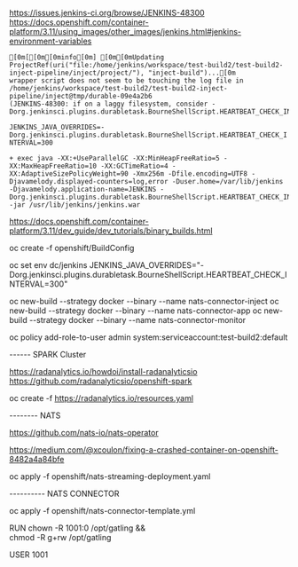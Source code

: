 https://issues.jenkins-ci.org/browse/JENKINS-48300
https://docs.openshift.com/container-platform/3.11/using_images/other_images/jenkins.html#jenkins-environment-variables

```
[0m[[0m[0minfo[0m] [0m[0mUpdating ProjectRef(uri("file:/home/jenkins/workspace/test-build2/test-build2-inject-pipeline/inject/project/"), "inject-build")...[0m
wrapper script does not seem to be touching the log file in /home/jenkins/workspace/test-build2/test-build2-inject-pipeline/inject@tmp/durable-09e4a2b6
(JENKINS-48300: if on a laggy filesystem, consider -Dorg.jenkinsci.plugins.durabletask.BourneShellScript.HEARTBEAT_CHECK_INTERVAL=300)
```

`JENKINS_JAVA_OVERRIDES=-Dorg.jenkinsci.plugins.durabletask.BourneShellScript.HEARTBEAT_CHECK_INTERVAL=300`

```
+ exec java -XX:+UseParallelGC -XX:MinHeapFreeRatio=5 -XX:MaxHeapFreeRatio=10 -XX:GCTimeRatio=4 -XX:AdaptiveSizePolicyWeight=90 -Xmx256m -Dfile.encoding=UTF8 -Djavamelody.displayed-counters=log,error -Duser.home=/var/lib/jenkins -Djavamelody.application-name=JENKINS -Dorg.jenkinsci.plugins.durabletask.BourneShellScript.HEARTBEAT_CHECK_INTERVAL=300 -jar /usr/lib/jenkins/jenkins.war
```

https://docs.openshift.com/container-platform/3.11/dev_guide/dev_tutorials/binary_builds.html

oc create -f openshift/BuildConfig

oc set env dc/jenkins JENKINS_JAVA_OVERRIDES="-Dorg.jenkinsci.plugins.durabletask.BourneShellScript.HEARTBEAT_CHECK_INTERVAL=300"

oc new-build --strategy docker --binary --name nats-connector-inject
oc new-build --strategy docker --binary --name nats-connector-app
oc new-build --strategy docker --binary --name nats-connector-monitor

oc policy add-role-to-user admin system:serviceaccount:test-build2:default


------ SPARK Cluster

https://radanalytics.io/howdoi/install-radanalyticsio
https://github.com/radanalyticsio/openshift-spark

oc create -f https://radanalytics.io/resources.yaml

-------- NATS

https://github.com/nats-io/nats-operator

https://medium.com/@xcoulon/fixing-a-crashed-container-on-openshift-8482a4a84bfe

oc apply -f openshift/nats-streaming-deployment.yaml

---------- NATS CONNECTOR

oc apply -f openshift/nats-connector-template.yml


RUN chown -R 1001:0 /opt/gatling && \
    chmod -R g+rw /opt/gatling

USER 1001
